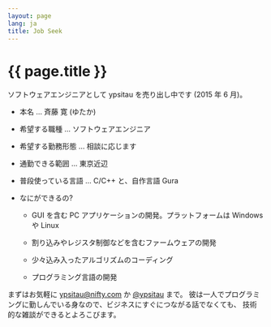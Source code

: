 ```yaml
---
layout: page
lang: ja
title: Job Seek
---
```


# {{ page.title }}

ソフトウェアエンジニアとして ypsitau を売り出し中です (2015 年 6 月)。


- 本名 &hellip; 斉藤 寛 (ゆたか)

- 希望する職種 &hellip; ソフトウェアエンジニア

- 希望する勤務形態 &hellip; 相談に応じます

- 通勤できる範囲 &hellip; 東京近辺

- 普段使っている言語 &hellip; C/C++ と、自作言語 Gura

- なにができるの?

  - GUI を含む PC アプリケーションの開発。プラットフォームは Windows や Linux

  - 割り込みやレジスタ制御などを含むファームウェアの開発
  
  - 少々込み入ったアルゴリズムのコーディング

  - プログラミング言語の開発


まずはお気軽に [ypsitau@nifty.com](mailto:ypsitau@nifty.com) か
[@ypsitau](https://twitter.com/ypsitau) まで。
彼は一人でプログラミングに勤しんでいる身なので、ビジネスにすぐにつながる話でなくても、
技術的な雑談ができるとよろこびます。
